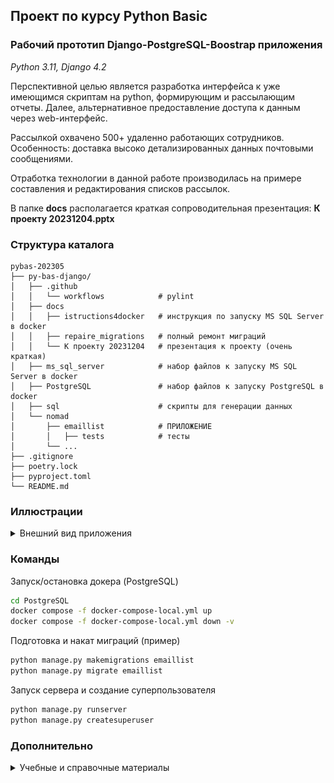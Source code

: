 ## Проект по курсу Python Basic
### Рабочий прототип Django-PostgreSQL-Boostrap приложения

*Python 3.11, Django 4.2*

Перспективной целью является разработка интерфейса к уже имеющимся скриптам на python, формирующим и рассылающим отчеты.
Далее, альтернативное предоставление доступа к данным через web-интерфейс.

Рассылкой охвачено 500+ удаленно работающих сотрудников.
Особенность: доставка высоко детализированных данных почтовыми сообщениями.

Отработка технологии в данной работе производилась на примере составления и редактирования списков рассылок.


В папке **docs** располагается краткая сопроводительная презентация: **К проекту 20231204.pptx**


### Структура каталога

```
pybas-202305
├── py-bas-django/
│   ├── .github
│   │   └── workflows            # pylint
│   ├── docs
│   │   ├── istructions4docker   # инструкция по запуску MS SQL Server в docker
│   │   ├── repaire_migrations   # полный ремонт миграций
│   │   └── К проекту 20231204   # презентация к проекту (очень краткая)
│   ├── ms_sql_server            # набор файлов к запуску MS SQL Server в docker
│   ├── PostgreSQL               # набор файлов к запуску PostgreSQL в docker
│   ├── sql                      # скрипты для генерации данных
│   └── nomad                    
│       ├── emaillist            # ПРИЛОЖЕНИЕ
│       │   ├── tests            # тесты
│       └── ...                  
├── .gitignore
├── poetry.lock 
├── pyproject.toml
└── README.md
```

### Иллюстрации
<details>
<summary>Внешний вид приложения</summary>

![img.png](docs/img.png)

![img_1.png](docs/img_1.png)

</details>

### Команды

Запуск/остановка докера (PostgreSQL)
```bash
cd PostgreSQL
docker compose -f docker-compose-local.yml up
docker compose -f docker-compose-local.yml down -v
```
Подготовка и накат миграций (пример)
```bash
python manage.py makemigrations emaillist
python manage.py migrate emaillist
```
Запуск сервера и создание суперпользователя
```bash
python manage.py runserver 
python manage.py createsuperuser
```

### Дополнительно
<details>
<summary>Учебные и справочные материалы</summary>

- [Tutorial](https://docs.djangoproject.com/en/5.0/intro/tutorial01/) djangoproject.com
- [Education materials](https://developer.mozilla.org/ru/docs/Learn/Server-side/Django/Generic_views) mozilla.org
- [Django many-to-many](https://www.programmersought.com/article/45815686539/) fully automatic, pure hand, semi-automatic (recommended)
- [django-listing](https://github.com/elapouya/django-listing)
- [PGAdmin](https://www.pgadmin.org/)
- [Pallete for ```#0150b5``` color schema](https://get-color.ru/code/0150b5)

</details>
